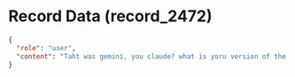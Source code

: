 # Record Data (record_2472)

```json
{
  "role": "user",
  "content": "Taht was gemini, you claude? what is yoru version of the previosu question?"
}
```
